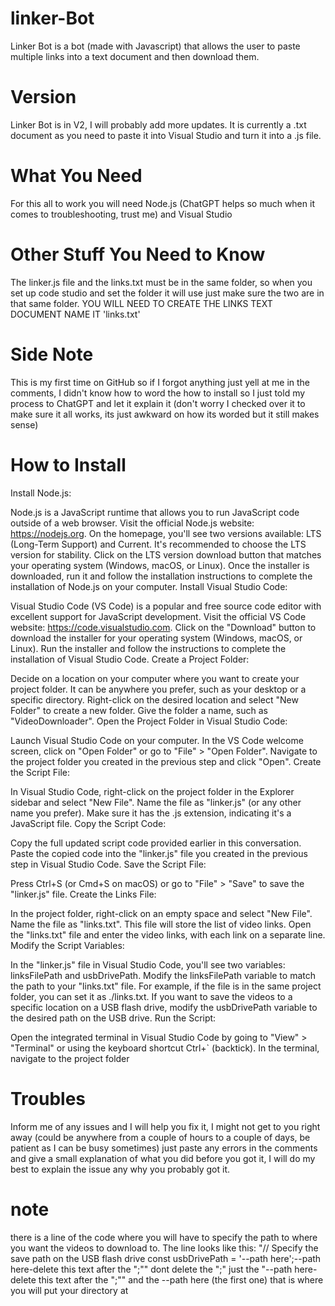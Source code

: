 # linker-Bot
Linker Bot is a bot (made with Javascript) that allows the user to paste multiple links into a text document and then download them.

# Version
Linker Bot is in V2, I will probably add more updates. It is currently a .txt document as you need to paste it into Visual Studio and turn it into a .js file.

# What You Need
For this all to work you will need Node.js (ChatGPT helps so much when it comes to troubleshooting, trust me) and Visual Studio 

# Other Stuff You Need to Know
The linker.js file and the links.txt must be in the same folder, so when you set up code studio and set the folder it will use just make sure the two are in that same folder.
YOU WILL NEED TO CREATE THE LINKS TEXT DOCUMENT NAME IT 'links.txt'

# Side Note
This is my first time on GitHub so if I forgot anything just yell at me in the comments, I didn't know how to word the how to install so I just told my process to ChatGPT and let it explain it (don't worry I checked over it to make sure it all works, its just awkward on how its worded but it still makes sense)

# How to Install
Install Node.js:

Node.js is a JavaScript runtime that allows you to run JavaScript code outside of a web browser.
Visit the official Node.js website: https://nodejs.org.
On the homepage, you'll see two versions available: LTS (Long-Term Support) and Current. It's recommended to choose the LTS version for stability.
Click on the LTS version download button that matches your operating system (Windows, macOS, or Linux).
Once the installer is downloaded, run it and follow the installation instructions to complete the installation of Node.js on your computer.
Install Visual Studio Code:

Visual Studio Code (VS Code) is a popular and free source code editor with excellent support for JavaScript development.
Visit the official VS Code website: https://code.visualstudio.com.
Click on the "Download" button to download the installer for your operating system (Windows, macOS, or Linux).
Run the installer and follow the instructions to complete the installation of Visual Studio Code.
Create a Project Folder:

Decide on a location on your computer where you want to create your project folder. It can be anywhere you prefer, such as your desktop or a specific directory.
Right-click on the desired location and select "New Folder" to create a new folder.
Give the folder a name, such as "VideoDownloader".
Open the Project Folder in Visual Studio Code:

Launch Visual Studio Code on your computer.
In the VS Code welcome screen, click on "Open Folder" or go to "File" > "Open Folder".
Navigate to the project folder you created in the previous step and click "Open".
Create the Script File:

In Visual Studio Code, right-click on the project folder in the Explorer sidebar and select "New File".
Name the file as "linker.js" (or any other name you prefer). Make sure it has the .js extension, indicating it's a JavaScript file.
Copy the Script Code:

Copy the full updated script code provided earlier in this conversation.
Paste the copied code into the "linker.js" file you created in the previous step in Visual Studio Code.
Save the Script File:

Press Ctrl+S (or Cmd+S on macOS) or go to "File" > "Save" to save the "linker.js" file.
Create the Links File:

In the project folder, right-click on an empty space and select "New File".
Name the file as "links.txt". This file will store the list of video links.
Open the "links.txt" file and enter the video links, with each link on a separate line.
Modify the Script Variables:

In the "linker.js" file in Visual Studio Code, you'll see two variables: linksFilePath and usbDrivePath.
Modify the linksFilePath variable to match the path to your "links.txt" file. For example, if the file is in the same project folder, you can set it as ./links.txt.
If you want to save the videos to a specific location on a USB flash drive, modify the usbDrivePath variable to the desired path on the USB drive.
Run the Script:

Open the integrated terminal in Visual Studio Code by going to "View" > "Terminal" or using the keyboard shortcut Ctrl+` (backtick).
In the terminal, navigate to the project folder

# Troubles
Inform me of any issues and I will help you fix it, I might not get to you right away (could be anywhere from a couple of hours to a couple of days, be patient as I can be busy sometimes) just paste any errors in the comments and give a small explanation of what you did before you got it, I will do my best to explain the issue any why you probably got it.

# note
there is a line of the code where you will have to specify the path to where you want the videos to download to. The line looks like this: "// Specify the save path on the USB flash drive
const usbDrivePath = '--path here';--path here-delete this text after the ";""
dont delete the ";" just the "--path here-delete this text after the ";"" and the --path here   (the first one) that is where you will put your directory at
